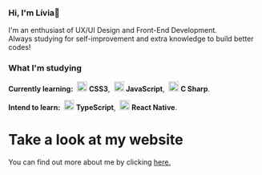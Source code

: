 ### Hi, I'm Lívia👋
I'm an enthusiast of UX/UI Design and Front-End Development.
<br/>
Always studying for self-improvement and extra knowledge to build better codes!

### What I'm studying

<strong>Currently learning:</strong> 
<img style="margin-left: 4px" src="https://i.ibb.co/2Wg1tz0/CSS3.png" width="20"/> <b>CSS3</b>,
<img style="margin-left: 4px" src="https://i.ibb.co/tPyMKWj/javascript-736400-640.png" width="20"/> <b>JavaScript</b>,
<img style="margin-left: 4px" src="https://i.ibb.co/VBfyTcp/c.png" alt="C Sharp logo" width="20"/> <b>C Sharp</b>.

<strong>Intend to learn:</strong> 
<img style="margin-left: 4px" src="https://i.ibb.co/mz2J68M/typescript.png" width="20"/> <b>TypeScript</b>,
<img style="margin-left: 4px" src="https://i.ibb.co/pz9yF0Q/1200px-React-icon-svg.png" width="20"/> <b>React Native</b>.

# Take a look at my website
You can find out more about me by clicking [here.](https://aliviams.github.io/Portfolio/)
